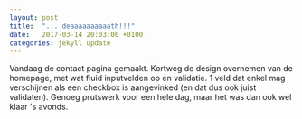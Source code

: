 ```yaml
---
layout: post
title:  "... deaaaaaaaaaath!!!"
date:   2017-03-14 20:03:00 +0100
categories: jekyll update
---
```

Vandaag de contact pagina gemaakt. Kortweg de design overnemen van de homepage, met wat fluid inputvelden op en validatie. 1 veld dat enkel mag verschijnen als een checkbox is aangevinked (en dat dus ook juist validaten). Genoeg prutswerk voor een hele dag, maar het was dan ook wel klaar 's avonds.